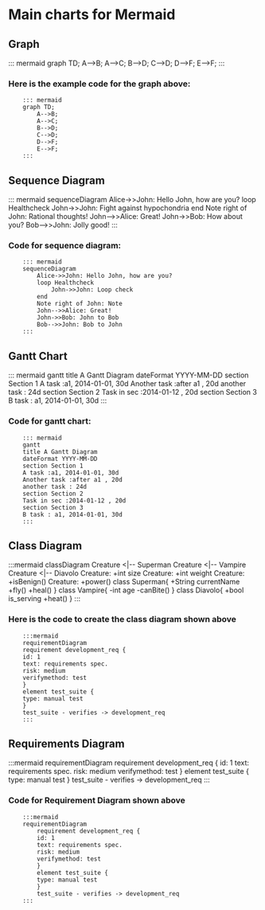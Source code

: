 
# Main charts for Mermaid

## Graph

::: mermaid
graph TD;
    A-->B;
    A-->C;
    B-->D;
    C-->D;
    D-->F;
    E-->F;
:::

### Here is the example code for the graph above:

        ::: mermaid
        graph TD;
            A-->B;
            A-->C;
            B-->D;
            C-->D;
            D-->F;
            E-->F;
        :::

## Sequence Diagram

::: mermaid
sequenceDiagram
    Alice->>John: Hello John, how are you?
    loop Healthcheck
        John->>John: Fight against hypochondria
    end
    Note right of John: Rational thoughts!
    John-->>Alice: Great!
    John->>Bob: How about you?
    Bob-->>John: Jolly good!
:::

### Code for sequence diagram:

        ::: mermaid
        sequenceDiagram
            Alice->>John: Hello John, how are you?
            loop Healthcheck
                John->>John: Loop check
            end
            Note right of John: Note
            John-->>Alice: Great!
            John->>Bob: John to Bob
            Bob-->>John: Bob to John
        :::

## Gantt Chart

::: mermaid
gantt
title A Gantt Diagram
dateFormat YYYY-MM-DD
section Section 1
A task :a1, 2014-01-01, 30d
Another task :after a1 , 20d
another task : 24d
section Section 2
Task in sec :2014-01-12 , 20d
section Section 3
B task : a1, 2014-01-01, 30d
:::

### Code for gantt chart:

        ::: mermaid
        gantt
        title A Gantt Diagram
        dateFormat YYYY-MM-DD
        section Section 1
        A task :a1, 2014-01-01, 30d
        Another task :after a1 , 20d
        another task : 24d
        section Section 2
        Task in sec :2014-01-12 , 20d
        section Section 3
        B task : a1, 2014-01-01, 30d
        :::

## Class Diagram

:::mermaid
classDiagram
    Creature <|-- Superman
    Creature <|-- Vampire
    Creature <|-- Diavolo
    Creature: +int size
    Creature: +int weight
    Creature: +isBenign()
    Creature: +power()
    class Superman{
        +String currentName
        +fly()
        +heal()
    }
    class Vampire{
        -int age
        -canBite()
    }
    class Diavolo{
        +bool is_serving
        +heat()
    }
:::

### Here is the code to create the class diagram shown above

        :::mermaid
        requirementDiagram
        requirement development_req {
        id: 1
        text: requirements spec.
        risk: medium
        verifymethod: test
        }
        element test_suite {
        type: manual test
        }
        test_suite - verifies -> development_req
        :::

## Requirements Diagram

:::mermaid
requirementDiagram
    requirement development_req {
    id: 1
    text: requirements spec.
    risk: medium
    verifymethod: test
    }
    element test_suite {
    type: manual test
    }
    test_suite - verifies -> development_req
:::

### Code for Requirement Diagram shown above

        :::mermaid
        requirementDiagram
            requirement development_req {
            id: 1
            text: requirements spec.
            risk: medium
            verifymethod: test
            }
            element test_suite {
            type: manual test
            }
            test_suite - verifies -> development_req
        :::